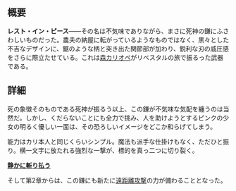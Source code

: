 <!-- title: レスト・イン・ピース -->

<!-- quote: 私の太もも？触るな、鎌があるんだぞ！ -->

<!-- chapters: -1 -->

<!-- images: (カリが初めてレスト・イン・ピースを振るう姿), (インベントリに映るレスト・イン・ピース), (レスト・イン・ピースの能力が発動した瞬間) -->

<!-- model: true -->

## 概要

**レスト・イン・ピース**――その名は不気味でありながら、まさに死神の鎌にふさわしいものだった。農夫の納屋に転がっているようなものではなく、黒々とした不吉なデザインに、鋸のような柄と突き出た関節部が加わり、鋭利な刃の威圧感をさらに際立たせている。これは[森カリオペ](#entry:calli-entry)がリベスタルの旅で振るった武器である。

## 詳細

死の象徴そのものである死神が振るう以上、この鎌が不気味な気配を纏うのは当然だ。しかし、くだらないことにも全力で挑み、人を助けようとするピンクの少女の明るく優しい一面は、その恐ろしいイメージをどこか和らげてしまう。

能力はカリ本人と同じくらいシンプル。魔法も派手な仕掛けもなく、ただひと振り。横一文字に放たれる強烈な一撃が、標的を真っ二つに切り裂く。

[**静かに斬り払う**](#embed:https://www.youtube.com/live/xE3JQ1R2DdU?si=EKcdRzMaDtl6p37Z&t=5787)

そして第2章からは、この鎌にも新たに[遠距離攻撃](#entry:revelations-entry)の力が備わることとなった。
